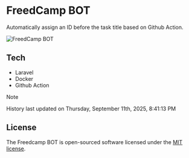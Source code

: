 # FreedCamp BOT

Automatically assign an ID before the task title based on Github Action.

![FreedCamp BOT](https://repository-images.githubusercontent.com/737932867/7d34798b-2680-471c-b089-a78a718d3d6a)

## Tech

- Laravel
- Docker
- Github Action

> [!NOTE]  
> History last updated on Thursday, September 11th, 2025, 8:41:13 PM

## License

The Freedcamp BOT is open-sourced software licensed under the [MIT license](https://opensource.org/licenses/MIT).
